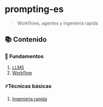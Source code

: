 # prompting-es
> Workflows, agentes y ingenieria rapida

## 📚 Contenido
### 🔰 Fundamentos
1. [LLMS](./llms/LLMS.md)
2. [Workflow](./llms/WORKFLOW.md)

### ⚡Técnicas básicas 
1. [Ingenieria rapida](./ingenieria-rapida/IngenieriaRapida.md)